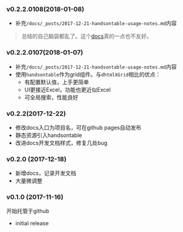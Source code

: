 ### v0.2.2.0108(2018-01-08)

- 补充`/docs/_posts/2017-12-21-handsontable-usage-notes.md`内容

> 总结的自己脑袋都乱了。这个[docs](https://docs.handsontable.com)真的一点也不友好。

### v0.2.2.0107(2018-01-07)

- 补充`/docs/_posts/2017-12-21-handsontable-usage-notes.md`内容
- 使用`handsontable`作为grid组件。与`dhtmlXGrid`相比的优点：
  - 有配置默认值，上手更简单
  - UI更接近Excel，功能也更近似Excel
  - 可全局搜索，性能良好

### v0.2.2(2017-12-22)

- 修改docs入口为项目名，可在github pages自动发布
- 静态资源引入handsontable
- 改进docs开发文档样式，修复几处bug

### v0.2.0 (2017-12-18)

- 新增docs，记录开发文档
- 大量微调整

### v0.1.0 (2017-11-16)

开始托管于github

- initial release